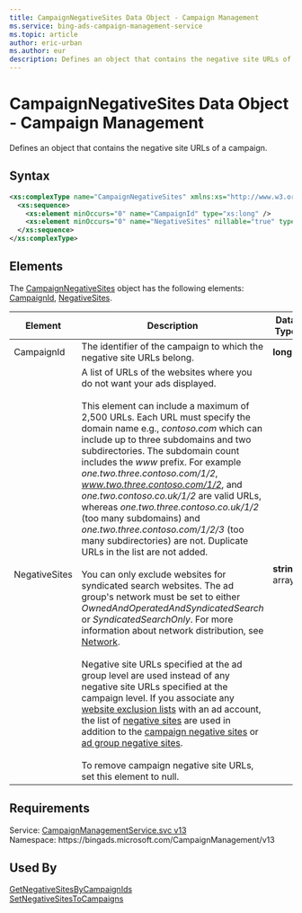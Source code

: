 ```yaml
---
title: CampaignNegativeSites Data Object - Campaign Management
ms.service: bing-ads-campaign-management-service
ms.topic: article
author: eric-urban
ms.author: eur
description: Defines an object that contains the negative site URLs of a campaign.
---
```

# CampaignNegativeSites Data Object - Campaign Management
Defines an object that contains the negative site URLs of a campaign.

## Syntax
```xml
<xs:complexType name="CampaignNegativeSites" xmlns:xs="http://www.w3.org/2001/XMLSchema">
  <xs:sequence>
    <xs:element minOccurs="0" name="CampaignId" type="xs:long" />
    <xs:element minOccurs="0" name="NegativeSites" nillable="true" type="q13:ArrayOfstring" xmlns:q13="http://schemas.microsoft.com/2003/10/Serialization/Arrays" />
  </xs:sequence>
</xs:complexType>
```

## <a name="elements"></a>Elements

The [CampaignNegativeSites](campaignnegativesites.md) object has the following elements: [CampaignId](#campaignid), [NegativeSites](#negativesites).

|Element|Description|Data Type|
|-----------|---------------|-------------|
|<a name="campaignid"></a>CampaignId|The identifier of the campaign to which the negative site URLs belong.|**long**|
|<a name="negativesites"></a>NegativeSites|A list of URLs of the websites where you do not want your ads displayed.<br/><br/>This element can include a maximum of 2,500 URLs. Each URL must specify the domain name e.g., *contoso.com* which can include up to three subdomains and two subdirectories. The subdomain count includes the *www* prefix. For example *one.two.three.contoso.com/1/2*, *www.two.three.contoso.com/1/2*, and *one.two.contoso.co.uk/1/2* are valid URLs, whereas *one.two.three.contoso.co.uk/1/2* (too many subdomains) and *one.two.three.contoso.com/1/2/3* (too many subdirectories) are not. Duplicate URLs in the list are not added.<br/><br/>You can only exclude websites for syndicated search websites. The ad group's network must be set to either *OwnedAndOperatedAndSyndicatedSearch* or *SyndicatedSearchOnly*. For more information about network distribution, see [Network](network.md).<br/><br/>Negative site URLs specified at the ad group level are used instead of any negative site URLs specified at the campaign level. If you associate any [website exclusion lists](placementexclusionlist.md) with an ad account, the list of [negative sites](negativesite.md) are used in addition to the [campaign negative sites](campaignnegativesites.md) or [ad group negative sites](adgroupnegativesites.md).<br/><br/>To remove campaign negative site URLs, set this element to null.|**string** array|

## Requirements
Service: [CampaignManagementService.svc v13](https://campaign.api.bingads.microsoft.com/Api/Advertiser/CampaignManagement/v13/CampaignManagementService.svc)  
Namespace: https\://bingads.microsoft.com/CampaignManagement/v13  

## Used By
[GetNegativeSitesByCampaignIds](getnegativesitesbycampaignids.md)  
[SetNegativeSitesToCampaigns](setnegativesitestocampaigns.md)  
